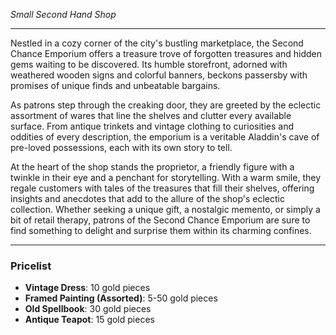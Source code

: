 _Small Second Hand Shop_

---

Nestled in a cozy corner of the city's bustling marketplace, the Second Chance Emporium offers a treasure trove of forgotten treasures and hidden gems waiting to be discovered. Its humble storefront, adorned with weathered wooden signs and colorful banners, beckons passersby with promises of unique finds and unbeatable bargains.

As patrons step through the creaking door, they are greeted by the eclectic assortment of wares that line the shelves and clutter every available surface. From antique trinkets and vintage clothing to curiosities and oddities of every description, the emporium is a veritable Aladdin's cave of pre-loved possessions, each with its own story to tell.

At the heart of the shop stands the proprietor, a friendly figure with a twinkle in their eye and a penchant for storytelling. With a warm smile, they regale customers with tales of the treasures that fill their shelves, offering insights and anecdotes that add to the allure of the shop's eclectic collection. Whether seeking a unique gift, a nostalgic memento, or simply a bit of retail therapy, patrons of the Second Chance Emporium are sure to find something to delight and surprise them within its charming confines.

---

### Pricelist

- **Vintage Dress**: 10 gold pieces
- **Framed Painting (Assorted)**: 5-50 gold pieces
- **Old Spellbook**: 30 gold pieces
- **Antique Teapot**: 15 gold pieces
